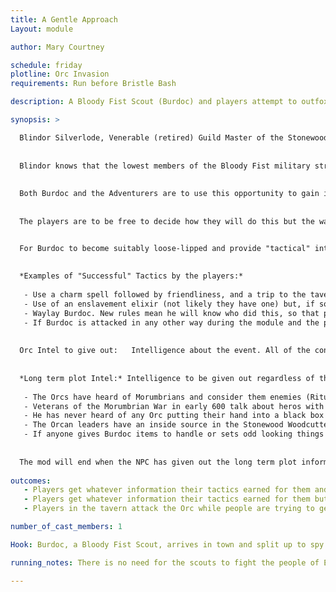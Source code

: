 ```yaml
---
title: A Gentle Approach 
Layout: module

author: Mary Courtney

schedule: friday
plotline: Orc Invasion
requirements: Run before Bristle Bash

description: A Bloody Fist Scout (Burdoc) and players attempt to outfox one another and gather intelligence about the coming confrontations.

synopsis: > 

  Blindor Silverlode, Venerable (retired) Guild Master of the Stonewood Woodcutters Guild and younger sister of "Granny" (Secret Recipes), has just returned from Rockshire, and is deeply concerned. While there, evidence of possible damage coming to the Stonewood forest was recovered from a temporal anomaly, and she believes the Orc aggression may be a sign that an ancient enemy was not fully defeated. She is also terribly worried that the town and adventurers are not prepared for what the Orcs have planned for them.
  
  
  Blindor knows that the lowest members of the Bloody Fist military structure, the Scouts, are regularly sent out to gather intelligence and are likely to be skulking around the town. She will go to the tavern and encourage a few stealthy adventurers to locate one of these Orcs and "convince" them to come back to the tavern for a drink with the "subjugated" townsfolk. Burdoc will be skulking about outside, for the players to find.
  
  
  Both Burdoc and the Adventurers are to use this opportunity to gain information about what the other plans and what resources they might have to achieve those plans. Burdoc will be given information he can drop if properly "convinced" and he will work to identify magic items, skills, number of people, their relationships, where they are staying in Stonewood and other information for his leaders. His objective is to identify possible targets for the rituals the Orcs have planned or to take as hostages in later mods (Rescue the Captives, Hold Back the Day, TorchLight Boogaloo) where they can be taunted for giving them so much information about themselves. Anyone who talks too much should be noted, and the information given to the event director and plot runners for consideration as a possible target later.
  
  
  The players are to be free to decide how they will do this but the way they do it will determine the outcomes and whether or not they learn useful information. Remember, Burdoc will be pre-disposed to go with them to gather information also, so the players will always be successful in getting him to go with them to the tavern unless they just attack him outright.


  For Burdoc to become suitably loose-lipped and provide "tactical" intel, the players must either use magical means or show their subjugation and loyalty by defending Burdoc in some manner. In all cases, plying Burdoc with food and drink will be helpful. Some discretion is given to the NPC but here are some examples of player success.
  
  
  *Examples of "Successful" Tactics by the players:*
  
   - Use a charm spell followed by friendliness, and a trip to the tavern for food and many drinks.
   - Use of an enslavement elixir (not likely they have one) but, if so, no other enticements are needed.
   - Waylay Burdoc. New rules mean he will know who did this, so that player has to disappear and the other players show up and "rescue" Burdoc, act friendly, and go to the tavern for food and drinks.
   - If Burdoc is attacked in any other way during the module and the players prove their "loyalty and subjugation" by defending him, and provide him food and drink.
   
   
  Orc Intel to give out:   Intelligence about the event. All of the contents of the contents of the zine. Knowledge to be fearful of the Bloody Fist. 
  
  
  *Long term plot Intel:* Intelligence to be given out regardless of the player's success to support ongoing long term plot.
  
   - The Orcs have heard of Morumbrians and consider them enemies (Ritual of Fire)
   - Veterans of the Morumbrian War in early 600 talk about heros with Stonewood swords
   - He has never heard of any Orc putting their hand into a black box like the one described
   - The Orcan leaders have an inside source in the Stonewood Woodcutters Guild
   - If anyone gives Burdoc items to handle or sets odd looking things near, do not react to them in any way. If questioned OOG whether or not there is a noticeable effect say, "No noticeable effect".
  
  
  The mod will end when the NPC has given out the long term plot information and any tactical information the players have convinced Burdoc to provide. This will signal the start of the "Welcome to Orc Town" mod. When the approaching Orcs are noticed, Burdoc will stand up and say it is time to leave and attempt to go out and join the approaching group.
  
outcomes: 
   - Players get whatever information their tactics earned for them and let Burdoc leave to join with the approaching Orcs. If they do this they may be able to make use of their connection to Burdoc again someday
   - Players get whatever information their tactics earned for them but attack Burdoc who will either escape to join the approaching Orcs or be taken down and killed. In this case, they will never see Burdoc again.
   - Players in the tavern attack the Orc while people are trying to get information and the players let them do so. Burdoc escapes or is dead and goes to resurrect. No information obtained or only what was obtained before the attack. Players will never see Burdoc again.

number_of_cast_members: 1 

Hook: Burdoc, a Bloody Fist Scout, arrives in town and split up to spy and learn. Blindor Silverlode enlists aid of players to lure a him into the tavern and get them into a state where they might divulge useful information.

running_notes: There is no need for the scouts to fight the people of Elysia. They must rather discover a picture of the people that they hope to subjugate.

---
```


